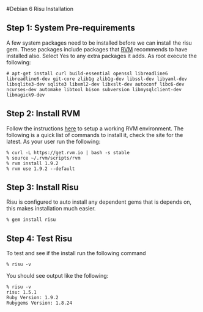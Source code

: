 #Debian 6 Risu Installation

## Step 1: System Pre-requirements
A few system packages need to be installed before we can install the risu gem. These packages include packages that [RVM](https://rvm.io/) recommends to have installed also. Select Yes to any extra packages it adds. As root execute the following:

	# apt-get install curl build-essential openssl libreadline6 libreadline6-dev git-core zlib1g zlib1g-dev libssl-dev libyaml-dev libsqlite3-dev sqlite3 libxml2-dev libxslt-dev autoconf libc6-dev ncurses-dev automake libtool bison subversion libmysqlclient-dev libmagick9-dev

## Step 2: Install RVM
Follow the instructions [here](https://rvm.io/rvm/install/) to setup a working RVM environment. The following is a quick list of commands to install it, check the site for the latest. As your user run the following:

	% curl -L https://get.rvm.io | bash -s stable
	% source ~/.rvm/scripts/rvm
	% rvm install 1.9.2
	% rvm use 1.9.2 --default

## Step 3: Install Risu
Risu is configured to auto install any dependent gems that is depends on, this makes installation much easier.

	% gem install risu

## Step 4: Test Risu
To test and see if the install run the following command

	% risu -v

You should see output like the following:

	% risu -v
	risu: 1.5.1
	Ruby Version: 1.9.2
	Rubygems Version: 1.8.24

